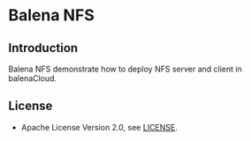 # Balena NFS

## Introduction

Balena NFS demonstrate how to deploy NFS server and client in balenaCloud.

## License

- Apache License Version 2.0, see [LICENSE](https://github.com/volkovlabs/balena-nfs/blob/main/LICENSE).
